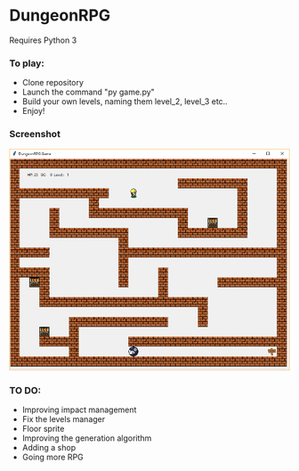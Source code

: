# DungeonRPG

Requires Python 3

### To play: ###

- Clone repository
- Launch the command "py game.py"
- Build your own levels, naming them level_2, level_3 etc..
- Enjoy!

### Screenshot

![In Game Screenshot](others/screenshot.png "in game")

### TO DO:

- Improving impact management
- Fix the levels manager
- Floor sprite
- Improving the generation algorithm
- Adding a shop
- Going more RPG
